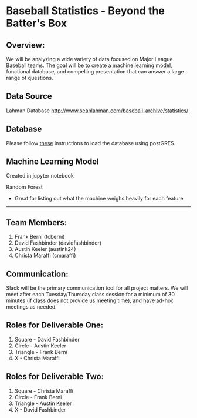 # Baseball Statistics - Beyond the Batter's Box

## Overview:
We will be analyzing a wide variety of data focused on Major League Baseball teams.  The goal will be to create a machine learning model, functional database, and compelling presentation that can answer a large range of questions.  

## Data Source
Lahman Database http://www.seanlahman.com/baseball-archive/statistics/

## Database
Please follow [these](http://www.github.com/davidfashbinder/final_project/DB_Instructions.txt) instructions to load the database using postGRES.

## Machine Learning Model 
Created in jupyter notebook

Random Forest
- Great for listing out what the machine weighs heavily for each feature

-----

## Team Members:
1. Frank Berni (fcberni)
2. David Fashbinder (davidfashbinder)
3. Austin Keeler (austink24)
4. Christa Maraffi (cmaraffi)

## Communication:
Slack will be the primary communication tool for all project matters.  We will meet after each Tuesday/Thursday class session for a minimum of 30 minutes (if class does not provide us meeting time), and have ad-hoc meetings as needed. 

## Roles for Deliverable One:
1. Square - David Fashbinder
2. Circle - Austin Keeler
3. Triangle - Frank Berni
4. X - Christa Maraffi

## Roles for Deliverable Two:
1. Square - Christa Maraffi
2. Circle - Frank Berni
3. Triangle - Austin Keeler
4. X - David Fashbinder
